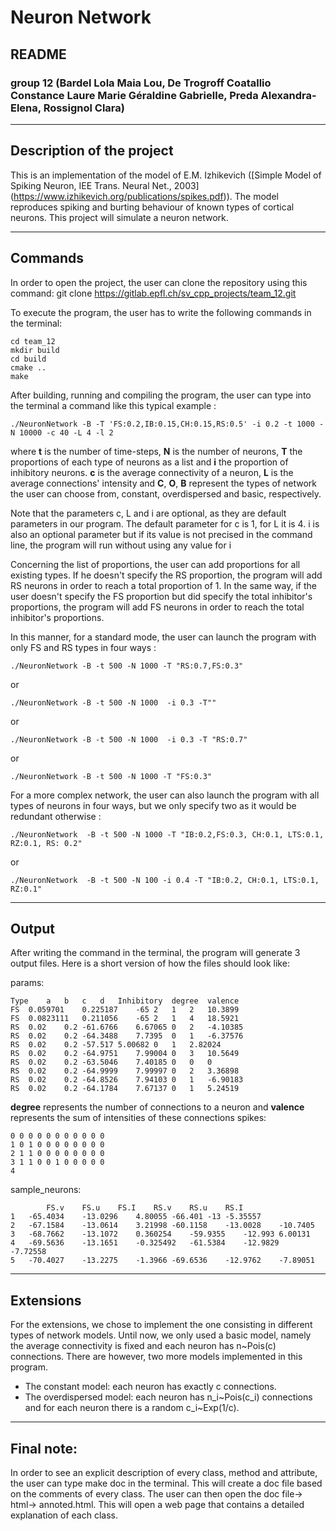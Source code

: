 # Neuron Network

## README

### group 12 (Bardel Lola Maia Lou, De Trogroff Coatallio Constance Laure Marie Géraldine Gabrielle, Preda Alexandra-Elena, Rossignol Clara)

*************************************************

## Description of the project

This is an implementation of the model of E.M. Izhikevich
([Simple Model of Spiking Neuron, IEE Trans. Neural Net., 2003] (https://www.izhikevich.org/publications/spikes.pdf)).
The model reproduces spiking and burting behaviour of known types of cortical neurons.
This project will simulate a neuron network.


*************************************************

## Commands

In order to open the project, the user can clone the repository using this command:
git clone https://gitlab.epfl.ch/sv_cpp_projects/team_12.git

To execute the program, the user has to write the following commands in the terminal:
```
cd team_12
mkdir build
cd build
cmake ..
make
```
After building, running and compiling the program, the user can type into the terminal a command like this typical example :
```
./NeuronNetwork -B -T 'FS:0.2,IB:0.15,CH:0.15,RS:0.5' -i 0.2 -t 1000 -N 10000 -c 40 -L 4 -l 2
```

where **t** is the number of time-steps, **N** is the number of neurons, **T** the proportions of each type of neurons as a list
and **i** the proportion of inhibitory neurons. **c** is the average connectivity of a neuron, **L** is the average connections' intensity
and **C**, **O**, **B** represent the types of network the user can choose from, constant, overdispersed and basic, respectively.

Note that the parameters c, L and i are optional, as they are default parameters in our program. The default parameter for c is 1, for L it
is 4.
i is also an optional parameter but if its value is not precised in the command line, the program will run without using any value for i

Concerning the list of proportions, the user can add proportions for all existing types. If he doesn't specify the RS proportion,
the program will add RS neurons in order  to reach a total proportion of 1. In the same way, if the user doesn't specify the FS proportion
but did specify the total inhibitor's proportions, the program will add FS neurons in order to reach the total inhibitor's proportions.

In this manner, for a standard mode, the user can launch the program with only FS and RS types in four ways :
```
./NeuronNetwork -B -t 500 -N 1000 -T "RS:0.7,FS:0.3"
```
or
```
./NeuronNetwork -B -t 500 -N 1000  -i 0.3 -T""
```
or
```
./NeuronNetwork -B -t 500 -N 1000  -i 0.3 -T "RS:0.7"
```
or
```
./NeuronNetwork -B -t 500 -N 1000 -T "FS:0.3"
```

For a more complex network, the user can also launch the program with all types of neurons in four ways, but we only specify two as it would be redundant otherwise :
```
./NeuronNetwork  -B -t 500 -N 1000 -T "IB:0.2,FS:0.3, CH:0.1, LTS:0.1, RZ:0.1, RS: 0.2"
```
or
```
./NeuronNetwork  -B -t 500 -N 100 -i 0.4 -T "IB:0.2, CH:0.1, LTS:0.1, RZ:0.1"
```


*************************************************

## Output

After writing the command in the terminal, the program will generate 3 output files.
Here is a short version of how the files should look like:

params:
```
Type	a	b	c	d	Inhibitory	degree	valence
FS	0.059701	0.225187	-65	2	1	2	10.3899
FS	0.0823111	0.211056	-65	2	1	4	18.5921
RS	0.02	0.2	-61.6766	6.67065	0	2	-4.10385
RS	0.02	0.2	-64.3488	7.7395	0	1	-6.37576
RS	0.02	0.2	-57.517	5.00682	0	1	2.82024
RS	0.02	0.2	-64.9751	7.99004	0	3	10.5649
RS	0.02	0.2	-63.5046	7.40185	0	0	0
RS	0.02	0.2	-64.9999	7.99997	0	2	3.36898
RS	0.02	0.2	-64.8526	7.94103	0	1	-6.90183
RS	0.02	0.2	-64.1784	7.67137	0	1	5.24519
```
**degree** represents the number of connections to a neuron and **valence** represents the sum of intensities of these connections
spikes:
``` 
0 0 0 0 0 0 0 0 0 0 0 
1 0 1 0 0 0 0 0 0 0 0 
2 1 1 0 0 0 0 0 0 0 0 
3 1 1 0 0 1 0 0 0 0 0 
4
```
sample_neurons:
```	
		FS.v	FS.u	FS.I	RS.v	RS.u	RS.I
1	-65.4034	-13.0296	4.80055	-66.401	-13	-5.35557
2	-67.1584	-13.0614	3.21998	-60.1158	-13.0028	-10.7405
3	-68.7662	-13.1072	0.360254	-59.9355	-12.993	6.00131
4	-69.5636	-13.1651	-0.325492	-61.5384	-12.9829	-7.72558
5	-70.4027	-13.2275	-1.3966	-69.6536	-12.9762	-7.89051
```
*************************************************

## Extensions

For the extensions, we chose to implement the one consisting in different types of network models.
Until now, we only used a basic model, namely the average connectivity is fixed and each neuron has n~Pois(c) connections.
There are however, two more models implemented in this program.

* The constant model: each neuron has exactly c connections.
* The overdispersed model: each neuron has n_i~Pois(c_i) connections and for each neuron there is a random c_i~Exp(1/c).

*************************************************

## Final note:
In order to see an explicit description of every class, method and attribute, the user can type make doc in the terminal.
This will create a doc file based on the comments of every class. The user can then open the doc file-> html-> annoted.html.
This will open a web page that contains a detailed explanation of each class.


